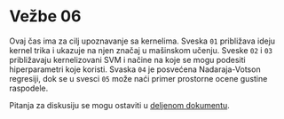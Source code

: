 # Vežbe 06

Ovaj čas ima za cilj upoznavanje sa kernelima. Sveska `01` približava ideju kernel trika i ukazuje na njen značaj u mašinskom učenju. Sveske `02` i `03` približavaju kernelizovani SVM i načine na koje se mogu podesiti hiperparametri koje koristi. Svaska `04` je posvećena Nadaraja-Votson regresiji, dok se u svesci `05` može naći primer prostorne ocene gustine raspodele. 

Pitanja za diskusiju se mogu ostaviti u [deljenom dokumentu](https://docs.google.com/document/d/1lJX3Q6ycAXMLgGagqKnWTR4SQoKGhCodrH8cCgL58Ws/edit?usp=sharing).


